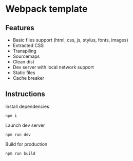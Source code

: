 # Webpack template

## Features
- Basic files support (html, css, js, stylus, fonts, images)
- Extracted CSS
- Transpiling
- Sourcemaps
- Clean dist
- Dev server with local network support
- Static files
- Cache breaker

## Instructions

Install dependencies

```
npm i
```

Launch dev server

```
npm run dev
```

Build for production

```
npm run build
```
